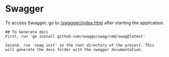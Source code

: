 # Swagger
To access Swagger, go to [/swagger/index.html](http://localhost:9000/swagger/index.html) after starting the application.

```
## To Generate docs
First, run 'go install github.com/swaggo/swag/cmd/swag@latest'

Second, run 'swag init' in the root directory of the project. This will generate the docs folder with the swagger documentation.